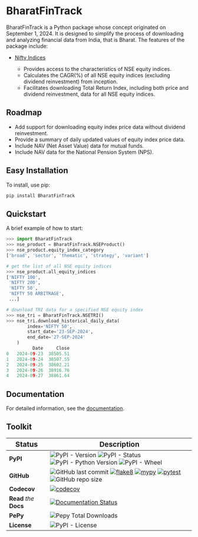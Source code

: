 # BharatFinTrack

BharatFinTrack is a Python package whose concept originated on September 1, 2024. 
It is designed to simplify the process of downloading and analyzing financial data from India, that is Bharat. The features of the package include:

* [Nifty Indices](https://www.niftyindices.com/)

    - Provides access to the characteristics of NSE equity indices.
    - Calculates the CAGR(%) of all NSE equity indices (excluding dividend reinvestment) from inception.
    - Facilitates downloading Total Return Index, including both price and dividend reinvestment, data for all NSE equity indices.
    
    
## Roadmap

* Add support for downloading equity index price data without dividend reinvestment.
* Provide a summary of daily updated values of equity index price data.
* Include NAV (Net Asset Value) data for mutual funds.
* Include NAV data for the National Pension System (NPS).


## Easy Installation

To install, use pip:

```bash
pip install BharatFinTrack
```

## Quickstart
A brief example of how to start:

```python
>>> import BharatFinTrack
>>> nse_product = BharatFinTrack.NSEProduct()
>>> nse_product.equity_index_category
['broad', 'sector', 'thematic', 'strategy', 'variant']

# get the list of all NSE equity indices
>>> nse_product.all_equity_indices
['NIFTY 100',
 'NIFTY 200',
 'NIFTY 50',
 'NIFTY 50 ARBITRAGE',
 ...]

# download TRI data for a specified NSE equity index
>>> nse_tri = BharatFinTrack.NSETRI()
>>> nse_tri.download_historical_daily_data(
        index='NIFTY 50',
        start_date='23-SEP-2024',
        end_date='27-SEP-2024'
    )
	      Date	   Close
0	2024-09-23	38505.51
1	2024-09-24	38507.55
2	2024-09-25	38602.21
3	2024-09-26	38916.76
4	2024-09-27	38861.64
```

## Documentation
For detailed information, see the [documentation](http://bharatfintrack.readthedocs.io/).


## Toolkit

| <big>Status</big> | <big>Description</big> |
| --- | --- |
| **PyPI**| ![PyPI - Version](https://img.shields.io/pypi/v/BharatFinTrack) ![PyPI - Status](https://img.shields.io/pypi/status/BharatFinTrack) ![PyPI - Python Version](https://img.shields.io/pypi/pyversions/BharatFinTrack) ![PyPI - Wheel](https://img.shields.io/pypi/wheel/BharatFinTrack) |
| **GitHub** | ![GitHub last commit](https://img.shields.io/github/last-commit/debpal/BharatFinTrack) [![flake8](https://github.com/debpal/BharatFinTrack/actions/workflows/linting.yml/badge.svg)](https://github.com/debpal/BharatFinTrack/actions/workflows/linting.yml)	[![mypy](https://github.com/debpal/BharatFinTrack/actions/workflows/typing.yml/badge.svg)](https://github.com/debpal/BharatFinTrack/actions/workflows/typing.yml) [![pytest](https://github.com/debpal/BharatFinTrack/actions/workflows/testing.yml/badge.svg)](https://github.com/debpal/BharatFinTrack/actions/workflows/testing.yml) ![GitHub repo size](https://img.shields.io/github/repo-size/debpal/BharatFinTrack) |
| **Codecov** | [![codecov](https://codecov.io/github/debpal/BharatFinTrack/graph/badge.svg?token=6DIYX8MUTM)](https://codecov.io/github/debpal/BharatFinTrack) |
| **Read** _the_ **Docs** | [![Documentation Status](https://readthedocs.org/projects/bharatfintrack/badge/?version=latest)](https://bharatfintrack.readthedocs.io/en/latest/?badge=latest) |
| **PePy** | ![Pepy Total Downloads](https://img.shields.io/pepy/dt/BharatFinTrack) |
| **License** | ![PyPI - License](https://img.shields.io/pypi/l/BharatFinTrack) |
